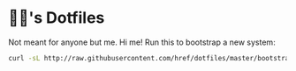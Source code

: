 # 👨‍🦲's Dotfiles

Not meant for anyone but me. Hi me! Run this to bootstrap a new system:

```bash
curl -sL http://raw.githubusercontent.com/href/dotfiles/master/bootstrap | bash
```
